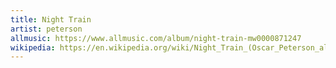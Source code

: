 ```yaml
---
title: Night Train
artist: peterson
allmusic: https://www.allmusic.com/album/night-train-mw0000871247
wikipedia: https://en.wikipedia.org/wiki/Night_Train_(Oscar_Peterson_album)
---
```

